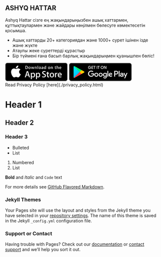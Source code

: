 ## ASHYQ HATTAR

Ashyq Hattar сізге ең жақындарыңызбен ашық хаттармен, құттықтаулармен және жайдары көңілмен бөлесуге көмектесетін қосымша.

- Ашық хаттарды 20+ категориядан және 1000+ сурет ішінен ізде және жүкте
- Атаулы жеке суреттерді құрастыр
- Бір түймені ғана басып барлық жақындарыңмен қуанышпен бөліс!

<div>
  <a>
  <img src="./assets/images/appstore.png" height="60">
  </a>
  <a href="https://play.google.com/store/apps/details?id=com.ashyqhattar">
  <img src="./assets/images/googleplay.png" height="60">
  </a>
</div>
  Read Privacy Policy [here](./privacy_policy.html)

# Header 1

## Header 2

### Header 3

- Bulleted
- List

1.  Numbered
2.  List

**Bold** and _Italic_ and `Code` text

For more details see [GitHub Flavored Markdown](https://guides.github.com/features/mastering-markdown/).

### Jekyll Themes

Your Pages site will use the layout and styles from the Jekyll theme you have selected in your [repository settings](https://github.com/kurshakuz/ashyqhattar.github.io/settings). The name of this theme is saved in the Jekyll `_config.yml` configuration file.

### Support or Contact

Having trouble with Pages? Check out our [documentation](https://help.github.com/categories/github-pages-basics/) or [contact support](https://github.com/contact) and we’ll help you sort it out.
